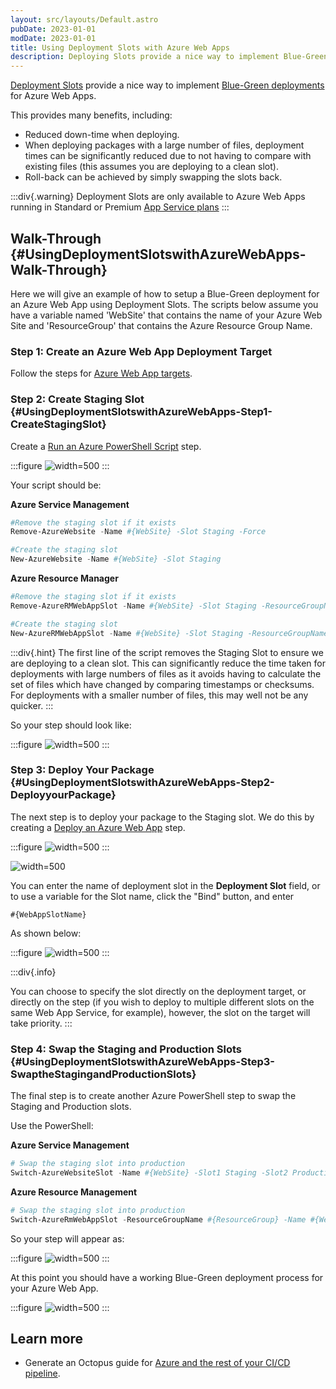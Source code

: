 ```yaml
---
layout: src/layouts/Default.astro
pubDate: 2023-01-01
modDate: 2023-01-01
title: Using Deployment Slots with Azure Web Apps
description: Deploying Slots provide a nice way to implement Blue-Green deployments for Azure Web Apps.
---
```


[Deployment Slots](https://azure.microsoft.com/en-us/documentation/articles/web-sites-staged-publishing/) provide a nice way to implement [Blue-Green deployments](http://martinfowler.com/bliki/BlueGreenDeployment.html) for Azure Web Apps.

This provides many benefits, including:

- Reduced down-time when deploying.
- When deploying packages with a large number of files, deployment times can be significantly reduced due to not having to compare with existing files (this assumes you are deploying to a clean slot).
- Roll-back can be achieved by simply swapping the slots back.

:::div{.warning}
Deployment Slots are only available to Azure Web Apps running in Standard or Premium [App Service plans](https://azure.microsoft.com/en-us/pricing/details/app-service/plans/)
:::

## Walk-Through {#UsingDeploymentSlotswithAzureWebApps-Walk-Through}

Here we will give an example of how to setup a Blue-Green deployment for an Azure Web App using Deployment Slots.
The scripts below assume you have a variable named 'WebSite' that contains the name of your Azure Web Site and 'ResourceGroup' that contains the Azure Resource Group Name.

### Step 1: Create an Azure Web App Deployment Target

Follow the steps for [Azure Web App targets](/docs/infrastructure/deployment-targets/azure/web-app-targets).

### Step 2: Create Staging Slot {#UsingDeploymentSlotswithAzureWebApps-Step1-CreateStagingSlot}

Create a [Run an Azure PowerShell Script](/docs/deployments/azure/running-azure-powershell) step.

:::figure
![](/docs/deployments/azure/deploying-a-package-to-an-azure-web-app/azure-powershell-script-step.png "width=500")
:::

Your script should be:

**Azure Service Management**

```powershell
#Remove the staging slot if it exists
Remove-AzureWebsite -Name #{WebSite} -Slot Staging -Force

#Create the staging slot
New-AzureWebsite -Name #{WebSite} -Slot Staging
```

**Azure Resource Manager**

```powershell
#Remove the staging slot if it exists
Remove-AzureRMWebAppSlot -Name #{WebSite} -Slot Staging -ResourceGroupName #{ResourceGroup} -Force -ErrorAction Continue

#Create the staging slot
New-AzureRMWebAppSlot -Name #{WebSite} -Slot Staging -ResourceGroupName #{ResourceGroup}
```

:::div{.hint}
The first line of the script removes the Staging Slot to ensure we are deploying to a clean slot. This can significantly reduce the time taken for deployments with large numbers of files as it avoids having to calculate the set of files which have changed by comparing timestamps or checksums. For deployments with a smaller number of files, this may well not be any quicker.
:::

So your step should look like:

:::figure
![](/docs/deployments/azure/deploying-a-package-to-an-azure-web-app/azure-remove-staging-slot-script.png "width=500")
:::

### Step 3: Deploy Your Package {#UsingDeploymentSlotswithAzureWebApps-Step2-DeployyourPackage}

The next step is to deploy your package to the Staging slot.  We do this by creating a [Deploy an Azure Web App](/docs/deployments/azure/deploying-a-package-to-an-azure-web-app) step.

:::figure
![](/docs/deployments/azure/deploying-a-package-to-an-azure-web-app/deploy-azure-web-app-step.png "width=500")
:::

![](/docs/deployments/azure/deploying-a-package-to-an-azure-web-app/azure-web-app-selector-with-slot.png "width=500")

You can enter the name of deployment slot in the **Deployment Slot** field, or to use a variable for the Slot name, click the "Bind" button, and enter

```
#{WebAppSlotName}
```

As shown below:

:::figure
![](/docs/deployments/azure/deploying-a-package-to-an-azure-web-app/azure-web-app-slot-binding.png "width=500")
:::

:::div{.info}

You can choose to specify the slot directly on the deployment target, or directly on the step (if you wish to deploy to multiple different slots on the same Web App Service, for example), however, the slot on the target will take priority.
:::

### Step 4: Swap the Staging and Production Slots {#UsingDeploymentSlotswithAzureWebApps-Step3-SwaptheStagingandProductionSlots}

The final step is to create another Azure PowerShell step to swap the Staging and Production slots.

Use the PowerShell:

**Azure Service Management**

```powershell
# Swap the staging slot into production
Switch-AzureWebsiteSlot -Name #{WebSite} -Slot1 Staging -Slot2 Production -Force
```

**Azure Resource Management**

```powershell
# Swap the staging slot into production
Switch-AzureRmWebAppSlot -ResourceGroupName #{ResourceGroup} -Name #{Website} -SourceSlotName Staging -DestinationSlotName Production
```

So your step will appear as:

:::figure
![](/docs/deployments/azure/deploying-a-package-to-an-azure-web-app/azure-web-app-swap-slots-script.png "width=500")
:::

At this point you should have a working Blue-Green deployment process for your Azure Web App.

:::figure
![](/docs/deployments/azure/deploying-a-package-to-an-azure-web-app/azure-web-app-with-slots-process.png "width=500")
:::

## Learn more

- Generate an Octopus guide for [Azure and the rest of your CI/CD pipeline](https://octopus.com/docs/guides?destination=Azure%20websites).

